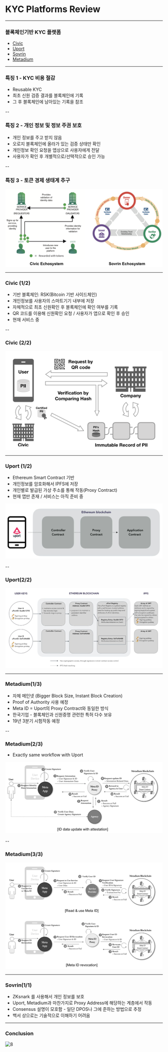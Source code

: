# KYC Platforms Review #

---

### 블록체인기반 KYC 플랫폼 

- [Civic](https://www.civic.com)
- [Uport](https://www.uport.me)
- [Sovrin](https://sovrin.org)
- [Metadium](https://www.metadium.com)

---

### 특징 1 - KYC 비용 절감

 - Reusable KYC
 - 최초 신원 검증 결과를 블록체인에 기록
 - 그 후 블록체인에 남아있는 기록을 참조

--

### 특징 2 - 개인 정보 및 정보 주권 보호
- 개인 정보를 주고 받지 않음 
- 오로지 블록체인에 올라가 있는 검증 상태만 확인
- 개인정보 확인 요청을 앱상으로 사용자에게 전달
- 사용자가 확인 후 개별적으로/선택적으로 승인 가능

--

### 특징 3 - 토큰 경제 생태계 추구 

![Coin Echosystem Civic/Sovrin](images/1.png)

---

### Civic (1/2) 

- 기반 블록체인: RSK(Bitcoin 기반 사이드체인)
- 개인정보를 사용자의 스마트기기 내부에 저장
- 자체적으로 최초 신원확인 후 블록체인에 확인 여부를 기록
- QR 코드를 이용해 신원확인 요청 / 사용자가 앱으로 확인 후 승인
- 현재 서비스 중

--

### Civic (2/2)

![Civic workflow](images/3.png)

---

### Uport (1/2)

- Ethereum Smart Contract 기반
- 개인정보를 암호화해서 IPFS에 저장
- 개인별로 발급된 가상 주소를 통해 작동(Proxy Contract)
- 현재 앱만 존재 / 서비스는 아직 준비 중

![Uport Contract System](images/4.png)

--

### Uport(2/2)

![Uport workflow](images/5.png)

---

### Metadium(1/3)

- 자체 메인넷 (Bigger Block Size, Instant Block Creation)
- Proof of Authority 사용 예정 
- Meta ID = Uport의 Proxy Contract와 동일한 방식
- 한국기업 - 블록체인과 신원증명 관련한 특허 다수 보유 
- 19년 3분기 시험작동 예정

--

### Metadium(2/3)

-  Exactly same workflow with Uport

![Metadium 1](images/6.png)

--

### Metadium(3/3) 

![Metadium 2](images/7.png)

---

### Sovrin(1/1)

- ZKsnark 를 사용해서 개인 정보를 보호
- Uport, Metadium과 마찬가지로 Proxy Address에 해당하는 계층에서 작동
- Consensus 설명이 모호함 - 일단 DPOS나 그에 준하는 방법으로 추정 
- 백서 상으로는 기술적으로 이해하기 어려움

---

### Conclusion

![8](/Users/greyhaven/Workspace/slides/KYC-platforms-review/docs/images/8.png)